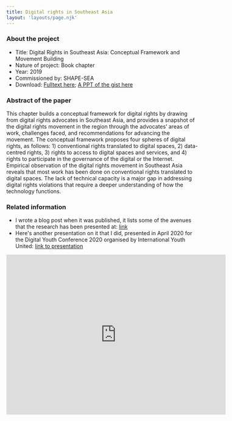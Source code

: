 ```yaml
---
title: Digital rights in Southeast Asia
layout: 'layouts/page.njk'
---
```


### About the project
- Title: Digital Rights in Southeast Asia: Conceptual Framework and Movement Building
- Nature of project: Book chapter
- Year: 2019
- Commissioned by: SHAPE-SEA
- Download: [Fulltext here](/documents/Digital-Rights-in-Southeast-Asia-Conceptual-Framework-and-Movement-Building.pdf); [A PPT of the gist here](/documents/Digital-rights-paper-gist.pdf)

### Abstract of the paper
This chapter builds a conceptual framework for digital rights by drawing from digital rights advocates in Southeast Asia, and provides a snapshot of the digital rights movement in the region through the advocates’ areas of work, challenges faced, and recommendations for advancing the movement. The conceptual framework proposes four spheres of digital rights, as follows: 1) conventional rights translated to digital spaces, 2) data-centred rights, 3) rights to access to digital spaces and services, and 4) rights to participate in the governance of the digital or the Internet. Empirical observation of the digital rights movement in Southeast Asia reveals that most work has been done on conventional rights translated to digital spaces. The lack of technical capacity is a major gap in addressing digital rights violations that require a deeper understanding of how the technology functions.

### Related information
- I wrote a blog post when it was published, it lists some of the avenues that the research has been presented at: [link](/posts/2019-12-27-published-study/)
- Here's another presentation on it that I did, presented in April 2020 for the Digital Youth Conference 2020 organised by International Youth United: [link to presentation](https://slides.com/jun-e/digitalrightscovid19/)
<iframe src="https://slides.com/jun-e/digitalrightscovid19/embed" width="576" height="420" scrolling="no" frameborder="0" webkitallowfullscreen mozallowfullscreen allowfullscreen></iframe>